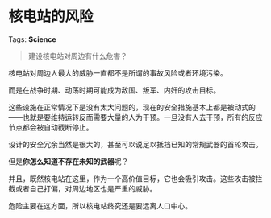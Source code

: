 # 核电站的风险

Tags: **Science**

> 建设核电站对周边有什么危害？



核电站对周边人最大的威胁一直都不是所谓的事故风险或者环境污染。

而是在战争时期、动荡时期可能成为敌国、叛军、内奸的攻击目标。

这些设施在正常情况下是没有太大问题的，现在的安全措施基本上都是被动式的——也就是要维持运转反而需要大量的人为干预。一旦没有人去干预，所有的反应节点都会被自动截断停止。

  


设计的安全冗余当然是很大的，甚至可以说足以抵挡已知的常规武器的首轮攻击。

但是**你怎么知道不存在未知的武器**呢？

并且，既然核电站在这里，作为一个高价值目标，它也会吸引攻击。这些攻击被拦截或者自己打偏，对周边地区也是严重的威胁。

危险主要在这方面，所以核电站终究还是要远离人口中心。



